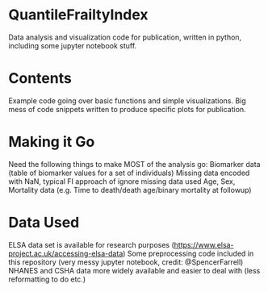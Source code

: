 # QuantileFrailtyIndex
Data analysis and visualization code for publication, written in python, including some jupyter notebook stuff.

# Contents
Example code going over basic functions and simple visualizations.
Big mess of code snippets written to produce specific plots for publication.

# Making it Go
Need the following things to make MOST of the analysis go:
    Biomarker data (table of biomarker values for a set of individuals)
        Missing data encoded with NaN, typical FI approach of ignore missing data used
    Age, Sex, Mortality data (e.g. Time to death/death age/binary mortality at followup)
    
# Data Used
ELSA data set is available for research purposes (https://www.elsa-project.ac.uk/accessing-elsa-data)
Some preprocessing code included in this repository (very messy jupyter notebook, credit: @SpencerFarrell)
NHANES and CSHA data more widely available and easier to deal with (less reformatting to do etc.)
